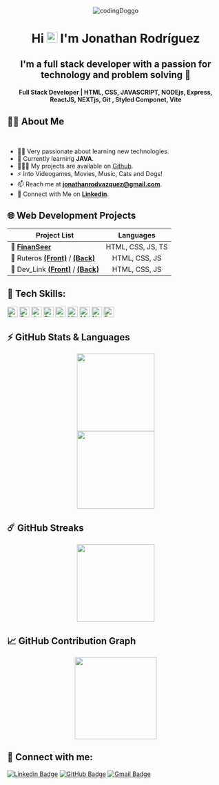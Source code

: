 <p align="center" ><img  alt="codingDoggo" src="https://media.tenor.com/Kz9PePpNS-UAAAAC/searching-jifpom.gif"/>

<h1 align="center">Hi <img src="https://blog.joypixels.com/content/images/2019/06/waving_hand_sign_1024.gif" width="25px"> I'm <b>Jonathan Rodríguez</b></h1>

<h2 align="center"><b>I'm a full stack developer with a passion for technology and problem solving 🔎</b></h2>

<h4 align="center"><b>Full Stack Developer | HTML, CSS, JAVASCRIPT, NODEjs, Express, ReactJS, NEXTjs, Git , Styled Componet, Vite</b></h4>

## 🙋‍♂️ About Me

<br>

- 👨‍💻 Very passionate about learning new technologies.
- 📘 Currently learning **JAVA**.
- 👨🏻‍💻 My projects are available on [Github](https://github.com/jonathanrodvaz "GitHub Profile").
- ⚡ Into Videogames, Movies, Music, Cats and Dogs!
- 📫 Reach me at **jonathanrodvazquez@gmail.com**.
- 🔗 Connect with Me on [**Linkedin**](https://www.linkedin.com/in/jonathan-rodriguezvazquez/ "LinkedIn Profile").

## 🌐 Web Development Projects

| Project List                                                                                                                                      |     Languages     |
| ------------------------------------------------------------------------------------------------------------------------------------------------- | :---------------: |
| 🔗 [**FinanSeer**](https://github.com/jonathanrodvaz/FinanceDashboard_App)                                                                        | HTML, CSS, JS, TS |
| 🔗 Ruteros [**(Front)**](https://github.com/jonathanrodvaz/Frontend_ruteros) / [**(Back)**](https://github.com/jonathanrodvaz/Backend_ruteros)    |   HTML, CSS, JS   |
| 🔗 Dev_Link [**(Front)**](https://github.com/jonathanrodvaz/Frontend_Dev_Link) / [**(Back)**](https://github.com/jonathanrodvaz/Backend_Dev_Link) |   HTML, CSS, JS   |

## 🚀 Tech Skills:
<p>
  <img alt="React" height="24" src="https://img.shields.io/badge/-React-45b8d8?style=flat-square&logo=react&logoColor=white" />
  <img alt="TypeScript" height="24" src="https://img.shields.io/badge/typescript-%23007ACC.svg?style=for-the-badge&logo=typescript&logoColor=white" />
  <img alt="Java" height="24" src="https://img.shields.io/badge/java-%23ED8B00.svg?style=for-the-badge&logo=openjdk&logoColor=white" />
  <img alt="Styled Components" height="24" src="https://img.shields.io/badge/-Styled_Components-db7092?style=flat-square&logo=styled-components&logoColor=white" />
  <img alt="git" height="24" src="https://img.shields.io/badge/-Git-F05032?style=flat-square&logo=git&logoColor=white" />
  <img alt="Vite" height="24" src="https://img.shields.io/badge/vite-%23646CFF.svg?style=for-the-badge&logo=vite&logoColor=white" />
  <img alt="MongoDB" height="24" src="https://img.shields.io/badge/-MongoDB-13aa52?style=flat-square&logo=mongodb&logoColor=white" />
  <img alt="Nodejs" height="24" src="https://img.shields.io/badge/-Nodejs-43853d?style=flat-square&logo=Node.js&logoColor=white" />
  <img alt="Express" height="24" src="https://img.shields.io/badge/express.js-%23404d59.svg?style=for-the-badge&logo=express&logoColor=%2361DAFB" />
  
</p>

## ⚡ GitHub Stats & Languages

  <a href="https://github.com/anuraghazra/github-readme-stats" title="GitHub Stats Card">
  	<div align="center"><img height="180px" src="https://github-readme-stats.vercel.app/api?username=jonathanrodvaz&show_icons=true&theme=react&show=reviews"></div>
  </a>
  <a href="https://github.com/anuraghazra/github-readme-stats" title="GitHub Top Languages Card">
   	<div align="center"><img height="180px" src="https://github-readme-stats.vercel.app/api/top-langs/?username=jonathanrodvaz&layout=compact&theme=react&langs_count=10&hide=html,css,scss,ruby,shell&card_width=400"></div>
  </a>

## ☄️ GitHub Streaks

  <a href="https://github.com/DenverCoder1/github-readme-streak-stats" title="GitHub Streak Stats">
  	<div align="center"><img height="180px" src="https://streak-stats.demolab.com?user=jonathanrodvaz&theme=tokyonight&border_radius=8&date_format=j%20M%5B%20Y%5D&card_width=550)](https://git.io/streak-stats"></div>
  </a>

## 📈 GitHub Contribution Graph

  <a href="https://github.com/ashutosh00710/github-readme-activity-graph" title="GitHub Activity Graph">
	  <div align="center"><img height="190px" src="https://github-readme-activity-graph.vercel.app/graph?username=jonathanrodvaz&theme=tokyo-night&radius=16"></div>
  </a>

## 📧 Connect with me:

[![Linkedin Badge](https://img.shields.io/badge/LinkedIn-0077B5?style=for-the-badge&logo=linkedin&logoColor=white)](https://www.linkedin.com/in/jonathan-rodriguezvazquez/ "@jonathan-rodriguezvazquez")
[![GitHub Badge](https://img.shields.io/badge/GitHub-100000?style=for-the-badge&logo=github&logoColor=white)](https://github.com/jonathanrodvaz "@jonathanrodvaz")
[![Gmail Badge](https://img.shields.io/badge/Gmail-D14836?style=for-the-badge&logo=gmail&logoColor=white)](mailto:jonathanrodvazquez@gmail.com "Email")
